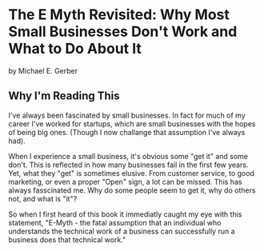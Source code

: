 # The E Myth Revisited: Why Most Small Businesses Don't Work and What to Do About It
by Michael E. Gerber

## Why I'm Reading This
I've always been fascinated by small businesses. In fact for much of my career I've worked for startups, which are small businesses with the hopes of being big ones. (Though I now challange that assumption I've always had). 

When I experience a small business, it's obvious some "get it" and some don't. This is reflected in how many businesses fail in the first few years. Yet, what they "get" is sometimes elusive. From customer service, to good marketing, or even a proper "Open" sign, a lot can be missed. This has always fasscinated me. Why do some people seem to get it, why do others not, and what is "it"?

So when I first heard of this book it immediatly caught my eye with this statement, "E-Myth - the fatal assumption that an individual who understands the technical work of a business can successfully run a business does that technical work."
